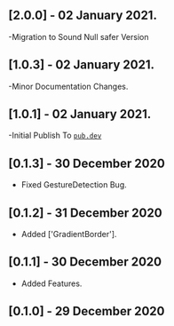 ## [2.0.0] - 02 January 2021.

-Migration to Sound Null safer Version

## [1.0.3] - 02 January 2021.

-Minor Documentation Changes.
## [1.0.1] - 02 January 2021.

-Initial Publish To [`pub.dev`](https://pub.dev/packages/glassmorphism)
## [0.1.3] - 30 December 2020

- Fixed GestureDetection Bug.

## [0.1.2] - 31 December 2020

- Added ['GradientBorder'].

## [0.1.1] - 30 December 2020

- Added Features.

## [0.1.0] - 29 December 2020
